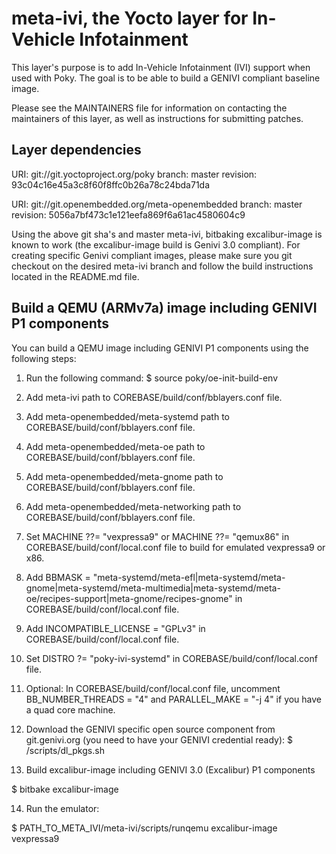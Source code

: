 meta-ivi, the Yocto layer for In-Vehicle Infotainment
=====================================================

This layer's purpose is to add In-Vehicle Infotainment (IVI) support when
used with Poky.  The goal is to be able to build a GENIVI compliant baseline
image.

Please see the MAINTAINERS file for information on contacting the maintainers
of this layer, as well as instructions for submitting patches.

Layer dependencies
------------------

URI: git://git.yoctoproject.org/poky
branch: master
revision: 93c04c16e45a3c8f60f8ffc0b26a78c24bda71da

URI: git://git.openembedded.org/meta-openembedded
branch: master
revision: 5056a7bf473c1e121eefa869f6a61ac4580604c9

Using the above git sha's and master meta-ivi, bitbaking excalibur-image is known to work (the excalibur-image build is Genivi 3.0 compliant).
For creating specific Genivi compliant images, please make sure you git checkout on the desired meta-ivi branch and follow the build instructions 
located in the README.md file.

Build a QEMU (ARMv7a) image including GENIVI P1 components
----------------------------------------------------------

You can build a QEMU image including GENIVI P1 components using the following steps:

1. Run the following command: $ source poky/oe-init-build-env

2. Add meta-ivi path to COREBASE/build/conf/bblayers.conf file.

3. Add meta-openembedded/meta-systemd path to COREBASE/build/conf/bblayers.conf file.

4. Add meta-openembedded/meta-oe path to COREBASE/build/conf/bblayers.conf file.

5. Add meta-openembedded/meta-gnome path to COREBASE/build/conf/bblayers.conf file.

6. Add meta-openembedded/meta-networking path to COREBASE/build/conf/bblayers.conf file.

7. Set MACHINE ??= "vexpressa9" or MACHINE ??= "qemux86" in COREBASE/build/conf/local.conf file to build for emulated vexpressa9 or x86.

8. Add BBMASK = "meta-systemd/meta-efl|meta-systemd/meta-gnome|meta-systemd/meta-multimedia|meta-systemd/meta-oe/recipes-support|meta-gnome/recipes-gnome"
 in COREBASE/build/conf/local.conf file.

9. Add INCOMPATIBLE_LICENSE = "GPLv3" in COREBASE/build/conf/local.conf file.

10. Set DISTRO ?= "poky-ivi-systemd" in COREBASE/build/conf/local.conf file.

11. Optional: In COREBASE/build/conf/local.conf file, uncomment BB_NUMBER_THREADS = "4" and PARALLEL_MAKE = "-j 4" if you have a quad core machine.

12. Download the GENIVI specific open source component from git.genivi.org (you need to have your GENIVI credential ready):
   $ <meta-ivi-layer-path>/scripts/dl_pkgs.sh

13. Build excalibur-image including GENIVI 3.0 (Excalibur) P1 components

   $ bitbake excalibur-image

14. Run the emulator:

   $ PATH_TO_META_IVI/meta-ivi/scripts/runqemu excalibur-image vexpressa9
